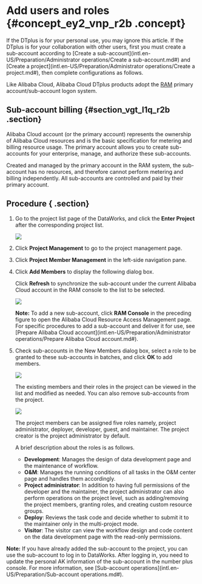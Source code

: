 # Add users and roles {#concept_ey2_vnp_r2b .concept}

If the DTplus is for your personal use, you may ignore this article. If the DTplus is for your collaboration with other users, first you must create a sub-account according to [Create a sub-account](intl.en-US/Preparation/Administrator operations/Create a sub-account.md#) and [Create a project](intl.en-US/Preparation/Administrator operations/Create a project.md#), then complete configurations as follows.

Like Alibaba Cloud, Alibaba Cloud DTplus products adopt the [RAM](https://www.alibabacloud.com/help/doc-detail/28627.htm) primary account/sub-account logon system.

## Sub-account billing {#section_vgt_l1q_r2b .section}

Alibaba Cloud account \(or the primary account\) represents the ownership of Alibaba Cloud resources and is the basic specification for metering and billing resource usage. The primary account allows you to create sub-accounts for your enterprise, manage, and authorize these sub-accounts.

Created and managed by the primary account in the RAM system, the sub-account has no resources, and therefore cannot perform metering and billing independently. All sub-accounts are controlled and paid by their primary account.

## Procedure { .section}

1.  Go to the project list page of the DataWorks, and click the **Enter Project** after the corresponding project list.

    ![](http://static-aliyun-doc.oss-cn-hangzhou.aliyuncs.com/assets/img/16177/15435669688952_en-US.png)

2.  Click **Project Management** to go to the project management page.
3.  Click **Project Member Management** in the left-side navigation pane.
4.  Click **Add Members** to display the following dialog box.

    Click **Refresh** to synchronize the sub-account under the current Alibaba Cloud account in the RAM console to the list to be selected.

    ![](http://static-aliyun-doc.oss-cn-hangzhou.aliyuncs.com/assets/img/16177/154356696910476_en-US.png)

    **Note:** To add a new sub-account, click **RAM Console** in the preceding figure to open the Alibaba Cloud Resource Access Management page. For specific procedures to add a sub-account and deliver it for use, see [Prepare Alibaba Cloud account](intl.en-US/Preparation/Administrator operations/Prepare Alibaba Cloud account.md#).

5.  Check sub-accounts in the New Members dialog box, select a role to be granted to these sub-accounts in batches, and click **OK** to add members.

    ![](http://static-aliyun-doc.oss-cn-hangzhou.aliyuncs.com/assets/img/16177/15435669698953_en-US.png)

    The existing members and their roles in the project can be viewed in the list and modified as needed. You can also remove sub-accounts from the project.

    ![](http://static-aliyun-doc.oss-cn-hangzhou.aliyuncs.com/assets/img/16177/15435669698955_en-US.png)

    The project members can be assigned five roles namely, project administrator, deployer, developer, guest, and maintainer. The project creator is the project administrator by default.

    A brief description about the roles is as follows.

    -   **Development**: Manages the design of data development page and the maintenance of workflow.
    -   **O&M**: Manages the running conditions of all tasks in the O&M center page and handles them accordingly.
    -   **Project administrator**: In addition to having full permissions of the developer and the maintainer, the project administrator can also perform operations on the project level, such as adding/removing the project members, granting roles, and creating custom resource groups.
    -   **Deploy**: Reviews the task code and decide whether to submit it to the maintainer only in the multi-project mode.
    -   **Visitor**: The visitor can view the workflow design and code content on the data development page with the read-only permissions.

**Note:** If you have already added the sub-account to the project, you can use the sub-account to log in to DataWorks. After logging in, you need to update the personal AK information of the sub-account in the number plus console. For more information, see [Sub-account operations](intl.en-US/Preparation/Sub-account operations.md#).

